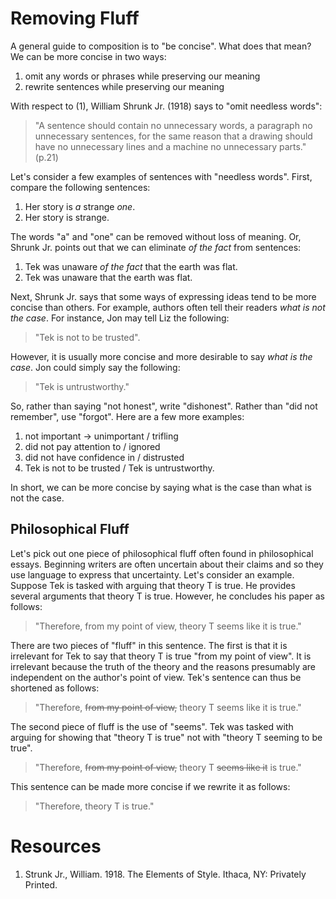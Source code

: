 # Removing Fluff

A general guide to composition is to "be concise". What does that mean? We can be more concise in two ways:

1. omit any words or phrases while preserving our meaning
1. rewrite sentences while preserving our meaning

With respect to (1), William Shrunk Jr. (1918) says to "omit needless words": 

> "A sentence should contain no unnecessary words, a paragraph no unnecessary sentences, for the same reason that a drawing should have no unnecessary lines and a machine no unnecessary parts." (p.21)

Let's consider a few examples of sentences with "needless words". First, compare the following sentences:

1. Her story is *a* strange *one*.
1. Her story is strange.

The words "a" and "one" can be removed without loss of meaning. Or, Shrunk Jr. points out that we can eliminate *of the fact* from sentences:

1. Tek was unaware *of the fact* that the earth was flat.
1. Tek was unaware that the earth was flat.

Next, Shrunk Jr. says that some ways of expressing ideas tend to be more concise than others. For example, authors often tell their readers *what is not the case*. For instance, Jon may tell Liz the following:

> "Tek is not to be trusted".

However, it is usually more concise and more desirable to say *what is the case*. Jon could simply say the following:

> "Tek is untrustworthy."

So, rather than saying "not honest", write "dishonest". Rather than "did not remember", use "forgot". Here are a few more examples:

1. not important -> unimportant / trifling
1. did not pay attention to / ignored
1. did not have confidence in / distrusted
1. Tek is not to be trusted / Tek is untrustworthy.

In short, we can be more concise by saying what is the case than what is not the case.

## Philosophical Fluff

Let's pick out one piece of philosophical fluff often found in philosophical essays. Beginning writers are often uncertain about their claims and so they use language to express that uncertainty. Let's consider an example. Suppose Tek is tasked with arguing that theory T is true. He provides several arguments that theory T is true. However, he concludes his paper as follows:

> "Therefore, from my point of view, theory T seems like it is true."

There are two pieces of "fluff" in this sentence. The first is that it is irrelevant for Tek to say that theory T is true "from my point of view". It is irrelevant because the truth of the theory and the reasons presumably are independent on the author's point of view. Tek's sentence can thus be shortened as follows:

> "Therefore, ~~from my point of view,~~ theory T seems like it is true."

The second piece of fluff is the use of "seems". Tek was tasked with arguing for showing that "theory T is true" not with "theory T seeming to be true". 


> "Therefore, ~~from my point of view,~~ theory T ~~seems like it~~ is true."

This sentence can be made more concise if we rewrite it as follows:

> "Therefore, theory T is true."


# Resources

1. Strunk Jr., William. 1918. The Elements of Style. Ithaca, NY: Privately Printed.


